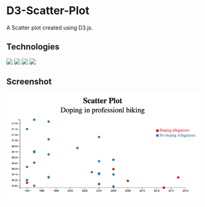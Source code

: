 # D3-Scatter-Plot
 A Scatter plot created using D3.js.  

## Technologies
<img src="https://img.icons8.com/color/48/000000/javascript.png"/> <img src="https://img.icons8.com/color/48/000000/html-5--v1.png"/> <img src="https://img.icons8.com/color/48/000000/css3.png"/> <img src="https://img.icons8.com/fluent/48/000000/visual-studio-code-2019.png"/>  

## Screenshot  
![Scatter-Plot-Image](https://github.com/RasbeeTech/D3-Scatter-Plot/blob/main/readme_image_1.jpeg)
